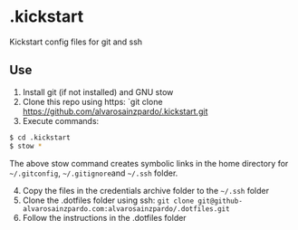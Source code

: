 # .kickstart
Kickstart config files for git and ssh

## Use

1. Install git (if not installed) and GNU stow
2. Clone this repo using https: `git clone https://github.com/alvarosainzpardo/.kickstart.git
3. Execute commands:

```bash
$ cd .kickstart
$ stow *
```

The above stow command creates symbolic links in the home directory for `~/.gitconfig`, `~/.gitignore`and `~/.ssh` folder.

4. Copy the files in the credentials archive folder to the `~/.ssh` folder
5. Clone the .dotfiles folder using ssh: `git clone git@github-alvarosainzpardo.com:alvarosainzpardo/.dotfiles.git`
6. Follow the instructions in the .dotfiles folder
